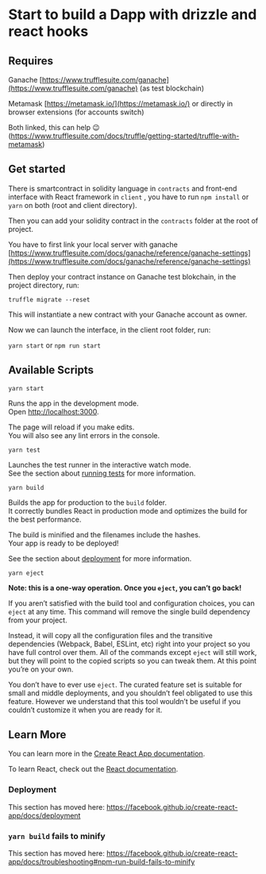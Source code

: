 # Start to build a Dapp with drizzle and react hooks

## Requires 

 Ganache [https://www.trufflesuite.com/ganache](https://www.trufflesuite.com/ganache) (as test blockchain)
 
 Metamask [https://metamask.io/](https://metamask.io/) or directly in browser extensions (for accounts switch)
 
 Both linked, this can help :wink: (https://www.trufflesuite.com/docs/truffle/getting-started/truffle-with-metamask)
 
## Get started

There is smartcontract in solidity language in `contracts` and front-end interface with React framework in `client` , you have to run `npm install` or `yarn` on both (root and client directory).

Then you can add your solidity contract in the `contracts` folder at the root of project.

You have to first link your local server with ganache [https://www.trufflesuite.com/docs/ganache/reference/ganache-settings](https://www.trufflesuite.com/docs/ganache/reference/ganache-settings)

Then deploy your contract instance on Ganache test blokchain, in the project directory, run:

`truffle migrate --reset`

This will instantiate a new  contract with your Ganache account as owner.

Now we can launch the interface, in the client root folder, run:


`yarn start` or  `npm run start`



## Available Scripts

`yarn start`

Runs the app in the development mode.<br />
Open [http://localhost:3000](http://localhost:3000).

The page will reload if you make edits.<br />
You will also see any lint errors in the console.

`yarn test`

Launches the test runner in the interactive watch mode.<br />
See the section about [running tests](https://facebook.github.io/create-react-app/docs/running-tests) for more information.

`yarn build`

Builds the app for production to the `build` folder.<br />
It correctly bundles React in production mode and optimizes the build for the best performance.

The build is minified and the filenames include the hashes.<br />
Your app is ready to be deployed!

See the section about [deployment](https://facebook.github.io/create-react-app/docs/deployment) for more information.

`yarn eject`

**Note: this is a one-way operation. Once you `eject`, you can’t go back!**

If you aren’t satisfied with the build tool and configuration choices, you can `eject` at any time. This command will remove the single build dependency from your project.

Instead, it will copy all the configuration files and the transitive dependencies (Webpack, Babel, ESLint, etc) right into your project so you have full control over them. All of the commands except `eject` will still work, but they will point to the copied scripts so you can tweak them. At this point you’re on your own.

You don’t have to ever use `eject`. The curated feature set is suitable for small and middle deployments, and you shouldn’t feel obligated to use this feature. However we understand that this tool wouldn’t be useful if you couldn’t customize it when you are ready for it.

## Learn More

You can learn more in the [Create React App documentation](https://facebook.github.io/create-react-app/docs/getting-started).

To learn React, check out the [React documentation](https://reactjs.org/).


### Deployment

This section has moved here: https://facebook.github.io/create-react-app/docs/deployment

### `yarn build` fails to minify

This section has moved here: https://facebook.github.io/create-react-app/docs/troubleshooting#npm-run-build-fails-to-minify


 

 
 

